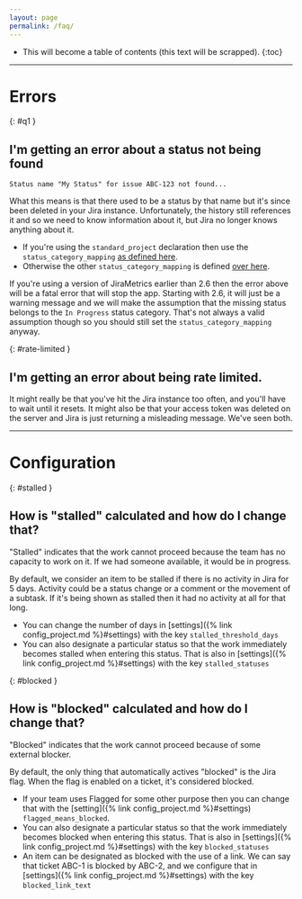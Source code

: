 ```yaml
---
layout: page
permalink: /faq/
---
```

* This will become a table of contents (this text will be scrapped).
{:toc}

----

# Errors

{: #q1 }
## I'm getting an error about a status not being found

`Status name "My Status" for issue ABC-123 not found...`

What this means is that there used to be a status by that name but it's since been deleted in your Jira instance. Unfortunately, the history still references it and so we need to know information about it, but Jira no longer knows anything about it.

* If you're using the `standard_project` declaration then use the `status_category_mapping` [as defined here](https://jirametrics.org/config/standard_project/).
* Otherwise the other `status_category_mapping` is defined [over here](https://jirametrics.org/config/project/#status_category_mapping).

If you're using a version of JiraMetrics earlier than 2.6 then the error above will be a fatal error that will stop the app. Starting with 2.6, it will just be a warning message and we will make the assumption that the missing status belongs to the `In Progress` status category. That's not always a valid assumption though so you should still set the `status_category_mapping` anyway.

{: #rate-limited }
## I'm getting an error about being rate limited.

It might really be that you've hit the Jira instance too often, and you'll have to wait until it resets. It might also be that your access token was deleted on the server and Jira is just returning a misleading message. We've seen both.

----

# Configuration

{: #stalled }
## How is "stalled" calculated and how do I change that?

"Stalled" indicates that the work cannot proceed because the team has no capacity to work on it. If we had someone available, it would be in progress.

By default, we consider an item to be stalled if there is no activity in Jira for 5 days. Activity could be a status change or a comment or the movement of a subtask. If it's being shown as stalled then it had no activity at all for that long.

* You can change the number of days in [settings]({% link config_project.md %}#settings) with the key `stalled_threshold_days`
* You can also designate a particular status so that the work immediately becomes stalled when entering this status. That is also in [settings]({% link config_project.md %}#settings) with the key `stalled_statuses`

{: #blocked }
## How is "blocked" calculated and how do I change that?

"Blocked" indicates that the work cannot proceed because of some external blocker.

By default, the only thing that automatically actives "blocked" is the Jira flag. When the flag is enabled on a ticket, it's considered blocked.

* If your team uses Flagged for some other purpose then you can change that with the [setting]({% link config_project.md %}#settings) `flagged_means_blocked`.
* You can also designate a particular status so that the work immediately becomes blocked when entering this status. That is also in [settings]({% link config_project.md %}#settings) with the key `blocked_statuses`
* An item can be designated as blocked with the use of a link. We can say that ticket ABC-1 is blocked by ABC-2, and we configure that in [settings]({% link config_project.md %}#settings) with the key `blocked_link_text`
